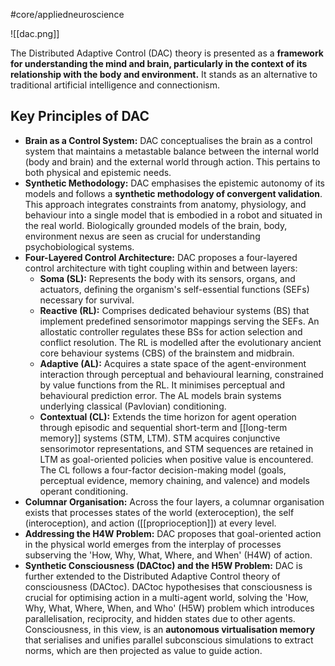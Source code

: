 #core/appliedneuroscience 

![[dac.png]]

The Distributed Adaptive Control (DAC) theory is presented as a **framework for understanding the mind and brain, particularly in the context of its relationship with the body and environment.** It stands as an alternative to traditional artificial intelligence and connectionism.

## Key Principles of DAC

- **Brain as a Control System:** DAC conceptualises the brain as a control system that maintains a metastable balance between the internal world (body and brain) and the external world through action. This pertains to both physical and epistemic needs.
- **Synthetic Methodology:** DAC emphasises the epistemic autonomy of its models and follows a **synthetic methodology of convergent validation**. This approach integrates constraints from anatomy, physiology, and behaviour into a single model that is embodied in a robot and situated in the real world. Biologically grounded models of the brain, body, environment nexus are seen as crucial for understanding psychobiological systems.
- **Four-Layered Control Architecture:** DAC proposes a four-layered control architecture with tight coupling within and between layers:
    - **Soma (SL):** Represents the body with its sensors, organs, and actuators, defining the organism's self-essential functions (SEFs) necessary for survival.
    - **Reactive (RL):** Comprises dedicated behaviour systems (BS) that implement predefined sensorimotor mappings serving the SEFs. An allostatic controller regulates these BSs for action selection and conflict resolution. The RL is modelled after the evolutionary ancient core behaviour systems (CBS) of the brainstem and midbrain.
    - **Adaptive (AL):** Acquires a state space of the agent-environment interaction through perceptual and behavioural learning, constrained by value functions from the RL. It minimises perceptual and behavioural prediction error. The AL models brain systems underlying classical (Pavlovian) conditioning.
    - **Contextual (CL):** Extends the time horizon for agent operation through episodic and sequential short-term and [[long-term memory]] systems (STM, LTM). STM acquires conjunctive sensorimotor representations, and STM sequences are retained in LTM as goal-oriented policies when positive value is encountered. The CL follows a four-factor decision-making model (goals, perceptual evidence, memory chaining, and valence) and models operant conditioning.
- **Columnar Organisation:** Across the four layers, a columnar organisation exists that processes states of the world (exteroception), the self (interoception), and action ([[proprioception]]) at every level.
- **Addressing the H4W Problem:** DAC proposes that goal-oriented action in the physical world emerges from the interplay of processes subserving the 'How, Why, What, Where, and When' (H4W) of action.
- **Synthetic Consciousness (DACtoc) and the H5W Problem:** DAC is further extended to the Distributed Adaptive Control theory of consciousness (DACtoc). DACtoc hypothesises that consciousness is crucial for optimising action in a multi-agent world, solving the 'How, Why, What, Where, When, and Who' (H5W) problem which introduces parallelisation, reciprocity, and hidden states due to other agents. Consciousness, in this view, is an **autonomous virtualisation memory** that serialises and unifies parallel subconscious simulations to extract norms, which are then projected as value to guide action.